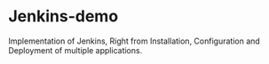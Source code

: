 # Jenkins-demo
Implementation of Jenkins, Right from Installation, Configuration and Deployment of multiple applications.
